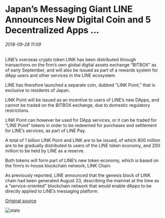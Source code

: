 # Japan’s Messaging Giant LINE Announces New Digital Coin and 5 Decentralized Apps ...

###### 2018-09-28 11:09

LINE’s overseas crypto token LINK has been distributed through transactions on the firm’s own global digital assets exchange “BITBOX” as of early September, and will also be issued as part of a rewards system for dApp users and other services in the LINE ecosystem.

LINE has therefore launched a separate coin, dubbed “LINK Point,” that is exclusive to residents of Japan.

LINK Point will be issued as an incentive to users of LINE’s new DApps, and cannot be traded on the BITBOX exchange, due to domestic regulatory restrictions.

LINK Point can however be used for DApp services, or it can be traded for “LINE Point” tokens in order to be redeemed for purchases and settlement for LINE’s services, as part of LINE Pay.

A total of 1 billion LINK Point and LINK are to be issued, of which 800 million are to be gradually distributed to users of the LINE token economy, and 200 million to be held by LINE as a reserve.

Both tokens will form part of LINE’s new token economy, which is based on the firm’s in-house blockchain network, LINK Chain.

As previously reported, LINE announced that the genesis block of LINK chain had been generated August 23, describing the mainnet at the time as a “service-oriented” blockchain network that would enable dApps to be directly applied to LINE’s messaging platform.

[Original source](https://cointelegraph.com/news/japans-messaging-giant-line-announces-new-digital-coin-and-5-decentralized-apps)

![stats](https://c.statcounter.com/11760860/0/a89fa40b/1/ "stats")